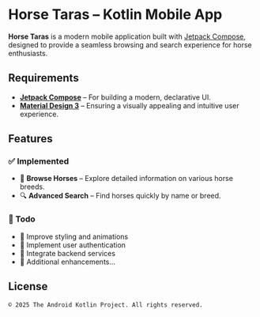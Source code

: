 # Horse Taras – Kotlin Mobile App  

**Horse Taras** is a modern mobile application built with [Jetpack Compose](https://developer.android.com/compose), designed to provide a seamless browsing and search experience for horse enthusiasts.  

## Requirements  
- **[Jetpack Compose](https://developer.android.com/jetpack/compose)** – For building a modern, declarative UI.  
- **[Material Design 3](https://m3.material.io/)** – Ensuring a visually appealing and intuitive user experience.  

## Features  

### ✅ Implemented  
- 📌 **Browse Horses** – Explore detailed information on various horse breeds.  
- 🔍 **Advanced Search** – Find horses quickly by name or breed.  

### 🔧 Todo  
- 🎨 Improve styling and animations  
- 🔐 Implement user authentication  
- 🔗 Integrate backend services  
- 🚀 Additional enhancements...  

## License  
```plaintext
© 2025 The Android Kotlin Project. All rights reserved.
